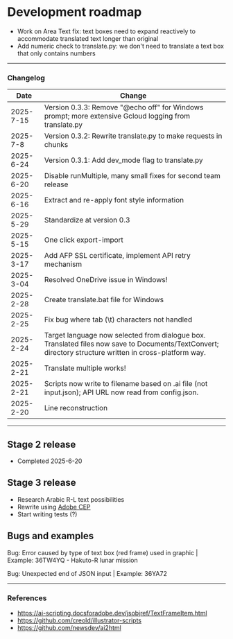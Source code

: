 # Development roadmap
* Work on Area Text fix: text boxes need to expand reactively to accommodate translated text longer than original
* Add numeric check to translate.py: we don't need to translate a text box that only contains numbers

---

### Changelog

Date | Change
----|-----
2025-7-15 | Version 0.3.3: Remove "@echo off" for Windows prompt; more extensive Gcloud logging from translate.py
2025-7-8 | Version 0.3.2: Rewrite translate.py to make requests in chunks
2025-6-24 | Version 0.3.1: Add dev_mode flag to translate.py
2025-6-20 | Disable runMultiple, many small fixes for second team release
2025-6-16 | Extract and re-apply font style information
2025-5-29 | Standardize at version 0.3
2025-5-15 | One click export-import
2025-3-17 | Add AFP SSL certificate, implement API retry mechanism
2025-3-04 | Resolved OneDrive issue in Windows!
2025-2-28 | Create translate.bat file for Windows
2025-2-25 | Fix bug where tab (\t) characters not handled
2025-2-24 | Target language now selected from dialogue box. Translated files now save to Documents/TextConvert; directory structure written in cross-platform way.
2025-2-21 | Translate multiple works!
2025-2-21 | Scripts now write to filename based on .ai file (not input.json); API URL now read from config.json.
2025-2-20 |  Line reconstruction

---

## Stage 2 release
* Completed 2025-6-20

## Stage 3 release
* Research Arabic R-L text possibilities
* Rewrite using [Adobe CEP](https://github.com/Adobe-CEP)
* Start writing tests (?)

## Bugs and examples

Bug: Error caused by type of text box (red frame) used in graphic | 
Example: 36TW4YQ - Hakuto-R lunar mission

Bug: Unexpected end of JSON input | 
Example: 36YA72

---

### References
* https://ai-scripting.docsforadobe.dev/jsobjref/TextFrameItem.html
* https://github.com/creold/illustrator-scripts
* https://github.com/newsdev/ai2html
